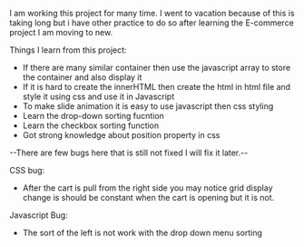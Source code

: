I am working this project for many time. I went to vacation because of this is taking long but i have other practice to do so after learning the E-commerce project I am moving to new.

Things I learn from this project:
* If there are many similar container then use the javascript array to store the container and also display it
* If it is hard to create the innerHTML then create the html in html file and style it using css and use it in Javascript
* To make slide animation it is easy to use javascript then css styling 
* Learn the drop-down sorting fucntion
* Learn the checkbox sorting function
* Got strong knowledge about position property in css

--There are few bugs here that is still not fixed I will fix it later.--

CSS bug:
* After the cart is pull from the right side you may notice grid display change is should be constant when the cart is opening but it is not. 

Javascript Bug:
* The sort of the left is not work with the drop down menu sorting
